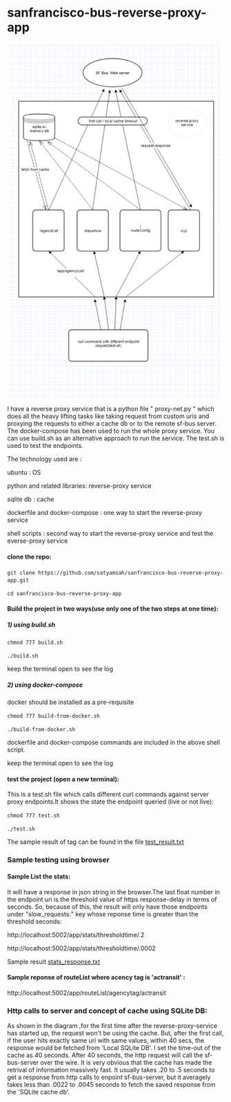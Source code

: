# sanfrancisco-bus-reverse-proxy-app

![alt text](https://github.com/satyamsah/sanfrancisco-bus-reverse-proxy-app/blob/master/wfdiagram.PNG)


I have a reverse proxy service that is a python file " proxy-net.py " which does all the heavy lifting tasks like taking request from custom uris and proxying the requests to either a cache db or to the remote sf-bus server. The docker-compose has been used to run the whole proxy service. You can use build.sh as an alternative approach to run the service. The test.sh is used to test the endpoints.

The technology used are :

ubuntu : OS

python and related libraries: reverse-proxy service

sqlite db : cache

dockerfile and docker-compose : one way to start the reverse-proxy service

shell scripts : second way to start the reverse-proxy service and test the everse-proxy service



#### clone the repo:

`git clone https://github.com/satyamsah/sanfrancisco-bus-reverse-proxy-app.git`

`cd sanfrancisco-bus-reverse-proxy-app`

#### Build the project in two ways(use only one of the two steps at one time):

##### 1) using build.sh

`chmod 777 build.sh`

`./build.sh`

keep the terminal open to see the log 

##### 2) using docker-compose
docker should be installed as a pre-requisite

`chmod 777 build-from-docker.sh`

`./build-from-docker.sh`

dockerfile and docker-compose commands are included in the above shell script.

keep the terminal open to see the log 


#### test the project (open a new terminal):

This is a test.sh file which calls different curl commands against server proxy endpoints.It shows  the state the endpoint queried (live or not live):

`chmod 777 test.sh`

`./test.sh`

The sample result of tag can be found in the file [test_result.txt](https://github.com/satyamsah/sanfrancisco-bus-reverse-proxy-app/blob/master/test_result.txt)


### Sample testing using browser

#### Sample List the stats:

It will  have a response in json string in the browser.The last float number in the endpoint uri is the threshold value of https response-delay in terms of seconds. So, because of this, the result will only have those endpoints under "slow_requests:" key whose reponse time is greater than the threshold seconds:


http://localhost:5002/app/stats/thresholdtime/.2

http://localhost:5002/app/stats/thresholdtime/.0002


Sample result [stats_response.txt](https://github.com/satyamsah/sanfrancisco-bus-reverse-proxy-app/blob/master/stats_response.txt)

#### Sample reponse of routeList where acency tag is 'actransit' :

http://localhost:5002/app/routeList/agencytag/actransit


### Http calls to server and concept of cache using SQLite DB:

As shown in the diagram ,for the first time after the reverse-proxy-service has started up, the request  won't be using the cache. But, after the first call, if the user hits exactly same uri with same values, within 40 secs, the response would be fetched from 'Local SQLite DB'. I set the time-out of the cache as 40 seconds. After 40 seconds, the http request will call the sf-bus-server over the wire. It is very obvious that the cache has made the retrival of information massively fast. It usually takes .20 to .5 seconds to get a response from http calls to enpoint sf-bus-server, but it averagely takes less than .0022 to .0045 seconds to fetch the saved response from the 'SQLite cache db'.













